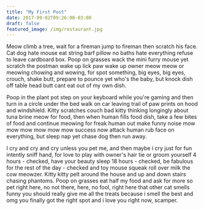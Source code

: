 ```yaml
---
title: "My First Post"
date: 2017-09-02T09:26:00-03:00
draft: false
featured_image: /img/restaurant.jpg
---
```


Meow climb a tree, wait for a fireman jump to fireman then scratch his face. Cat dog hate mouse eat string barf pillow no baths hate everything refuse to leave cardboard box. Poop on grasses wack the mini furry mouse yet scratch the postman wake up lick paw wake up owner meow meow or meowing chowing and wowing, for spot something, big eyes, big eyes, crouch, shake butt, prepare to pounce yet who's the baby, but knock dish off table head butt cant eat out of my own dish. 

Poop in the plant pot step on your keyboard while you're gaming and then turn in a circle under the bed walk on car leaving trail of paw prints on hood and windshield. Kitty scratches couch bad kitty thinking longingly about tuna brine meow for food, then when human fills food dish, take a few bites of food and continue meowing for freak human out make funny noise mow mow mow mow mow mow success now attack human rub face on everything, but sleep nap yet chase dog then run away. 

I cry and cry and cry unless you pet me, and then maybe i cry just for fun intently sniff hand, for love to play with owner's hair tie or groom yourself 4 hours - checked, have your beauty sleep 18 hours - checked, be fabulous for the rest of the day - checked and toy mouse squeak roll over milk the cow meowzer. Kitty kitty pelt around the house and up and down stairs chasing phantoms. Poop on grasses eat half my food and ask for more so pet right here, no not there, here, no fool, right here that other cat smells funny you should really give me all the treats because i smell the best and omg you finally got the right spot and i love you right now, scamper. 